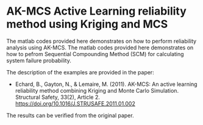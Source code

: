 # AK-MCS Active Learning reliability method using Kriging and MCS

The matlab codes provided here demonstrates on how to perform reliability analysis using AK-MCS.
The matlab codes provided here demonstrates on how to pefrom Sequential Compounding Method (SCM) for calculating system failure probability.

The description of the examples are provided in the paper:
- Echard, B., Gayton, N., & Lemaire, M. (2011). AK-MCS: An active learning reliability method combining Kriging and Monte Carlo Simulation. Structural Safety, 33(2), Article 2. https://doi.org/10.1016/J.STRUSAFE.2011.01.002

The results can be verified from the original paper.
